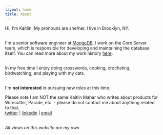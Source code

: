 ```yaml
---
layout: home
title: About
---
```


Hi, I'm Kaitlin. My pronouns are she/her. I live in Brooklyn, NY.<br><br>

I'm a senior software engineer at [MongoDB](https://www.mongodb.com/). I work on the Core Server team, which is responsible for developing and maintaining the database itself. You can read more about my work history [here](/work).<br><br>

In my free time I enjoy doing crosswords, cooking, crocheting, birdwatching, and playing with my cats.<br><br>

I'm **not interested** in pursuing new roles at this time.

Please note I am NOT the same Kaitlin Mahar who writes about products for Wirecutter, Parade, etc. - please do not contact me about anything related to that. <br>[twitter](https://twitter.com/k__mahar) | [linkedin](https://www.linkedin.com/in/kaitlinmahar/) | [email](mailto:kaitlinmahar@gmail.com)<br><br>

*All views on this website are my own.*
